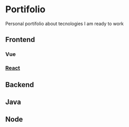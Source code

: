 # Portifolio

Personal portifolio about tecnologies I am ready to work

## Frontend

### Vue

### [React](https://github.com/mestihudson/portifolio/tree/frontend/react)

## Backend

## Java

## Node
